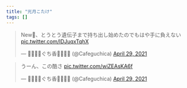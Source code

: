 ```yaml
---
title: "光月こたけ"
tags: []
---
```


<blockquote class="twitter-tweet"><p lang="ja" dir="ltr">New🌙、とうとう遺伝子まで持ち出し始めたのでもはや手に負えない <a href="https://t.co/lDJuqxTqhX">pic.twitter.com/lDJuqxTqhX</a></p>&mdash; 🏳️‍🌈🏳️‍⚧️ぐち香🏳️‍⚧️🏳️‍🌈 (@Cafeguchica) <a href="https://twitter.com/Cafeguchica/status/1387802489626394624?ref_src=twsrc%5Etfw">April 29, 2021</a></blockquote> <script async src="https://platform.twitter.com/widgets.js" charset="utf-8"></script>

<blockquote class="twitter-tweet"><p lang="ja" dir="ltr">うーん、この酷さ <a href="https://t.co/wiZEAsKA6f">pic.twitter.com/wiZEAsKA6f</a></p>&mdash; 🏳️‍🌈🏳️‍⚧️ぐち香🏳️‍⚧️🏳️‍🌈 (@Cafeguchica) <a href="https://twitter.com/Cafeguchica/status/1387729264502403076?ref_src=twsrc%5Etfw">April 29, 2021</a></blockquote> <script async src="https://platform.twitter.com/widgets.js" charset="utf-8"></script>
